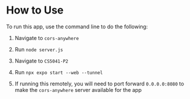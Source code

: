 
# How to Use

To run this app, use the command line to do the following:

1. Navigate to `cors-anywhere` 

2. Run `node server.js`

3. Navigate to `CS5041-P2`

4. Run `npx expo start --web --tunnel`

5. If running this remotely, you will need to port forward `0.0.0.0:8080` to make the `cors-anywhere` server available for the app
